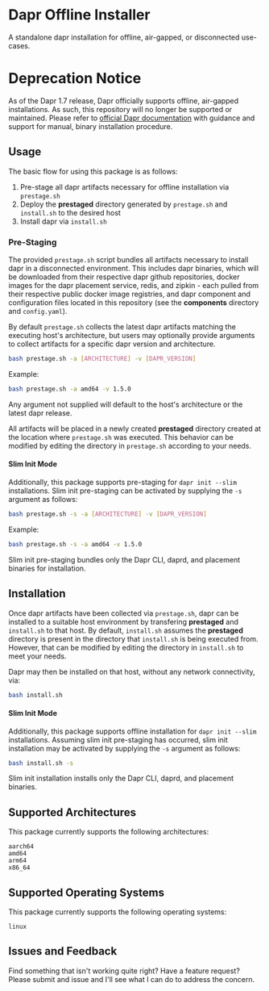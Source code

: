 # Dapr Offline Installer
A standalone dapr installation for offline, air-gapped, or disconnected use-cases.

# Deprecation Notice
As of the Dapr 1.7 release, Dapr officially supports offline, air-gapped installations. As such, this repository will no longer be supported or maintained. Please refer to [official Dapr documentation](https://docs.dapr.io/getting-started/install-dapr-cli/) with guidance and support for manual, binary installation procedure.

## Usage

The basic flow for using this package is as follows:

1. Pre-stage all dapr artifacts necessary for offline installation via `prestage.sh`
2. Deploy the **prestaged** directory generated by `prestage.sh` and `install.sh` to the desired host
3. Install dapr via `install.sh`

### Pre-Staging

The provided `prestage.sh` script bundles all artifacts necessary to install dapr in a disconnected environment. This includes dapr binaries, which will be downloaded from their respective dapr github repositories, docker images for the dapr placement service, redis, and zipkin - each pulled from their respective public docker image registries, and dapr component and configuration files located in this repository (see the **components** directory and `config.yaml`).

By default `prestage.sh` collects the latest dapr artifacts matching the executing host's architecture, but users may optionally provide arguments to collect artifacts for a specific dapr version and architecture.

``` bash
bash prestage.sh -a [ARCHITECTURE] -v [DAPR_VERSION]
```

Example:
``` bash
bash prestage.sh -a amd64 -v 1.5.0
```

Any argument not supplied will default to the host's architecture or the latest dapr release.

All artifacts will be placed in a newly created **prestaged** directory created at the location where `prestage.sh` was executed. This behavior can be modified by editing the directory in `prestage.sh` according to your needs.

#### Slim Init Mode

Additionally, this package supports pre-staging for `dapr init --slim` installations. Slim init pre-staging can be activated by supplying the `-s` argument as follows:

``` bash
bash prestage.sh -s -a [ARCHITECTURE] -v [DAPR_VERSION]
```

Example:
``` bash
bash prestage.sh -s -a amd64 -v 1.5.0
```

Slim init pre-staging bundles only the Dapr CLI, daprd, and placement binaries for installation.

## Installation

Once dapr artifacts have been collected via `prestage.sh`, dapr can be installed to a suitable host environment by transfering **prestaged** and `install.sh` to that host. By default, `install.sh` assumes the **prestaged** directory is present in the directory that `install.sh` is being executed from. However, that can be modified by editing the directory in `install.sh` to meet your needs.

Dapr may then be installed on that host, without any network connectivity, via:

``` bash
bash install.sh
```

#### Slim Init Mode

Additionally, this package supports offline installation for `dapr init --slim` installations. Assuming slim init pre-staging has occurred, slim init installation may be activated by supplying the `-s` argument as follows:

``` bash
bash install.sh -s
```

Slim init installation installs only the Dapr CLI, daprd, and placement binaries.

## Supported Architectures

This package currently supports the following architectures:

```
aarch64
amd64
arm64
x86_64
```

## Supported Operating Systems

This package currently supports the following operating systems:

```
linux
```

## Issues and Feedback

Find something that isn't working quite right? Have a feature request? Please submit and issue and I'll see what I can do to address the concern.
